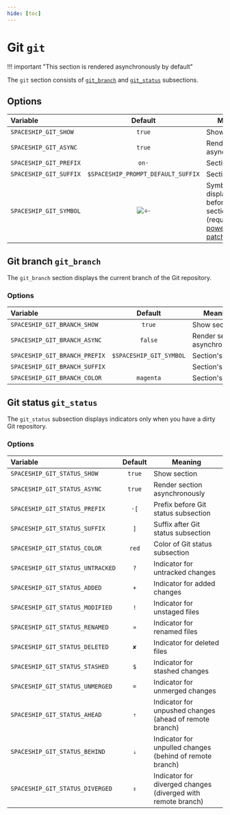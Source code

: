 ```yaml
---
hide: [toc]
---
```


# Git `git`

!!! important "This section is rendered asynchronously by default"

The `git` section consists of [`git_branch`](#git-branch-git_branch) and [`git_status`](#git-status-git_status) subsections.

## Options

| Variable               |             Default                | Meaning                                                                                                     |
| :--------------------- | :--------------------------------: | ----------------------------------------------------------------------------------------------------------- |
| `SPACESHIP_GIT_SHOW`   |               `true`               | Show section                                                                                                |
| `SPACESHIP_GIT_ASYNC`  |               `true`               | Render section asynchronously                                                                               |
| `SPACESHIP_GIT_PREFIX` |               `on·`                | Section's prefix                                                                                            |
| `SPACESHIP_GIT_SUFFIX` | `$SPACESHIP_PROMPT_DEFAULT_SUFFIX` | Section's suffix                                                                                            |
| `SPACESHIP_GIT_SYMBOL` | ![·][branch-image]                | Symbol displayed before the section (requires [powerline patched font](https://github.com/powerline/fonts)) |

## Git branch `git_branch`

The `git_branch` section displays the current branch of the Git repository.

### Options

| Variable                      |         Default         | Meaning                       |
| :---------------------------- | :---------------------: | ----------------------------- |
| `SPACESHIP_GIT_BRANCH_SHOW`   |         `true`          | Show section                  |
| `SPACESHIP_GIT_BRANCH_ASYNC`  |         `false`         | Render section asynchronously |
| `SPACESHIP_GIT_BRANCH_PREFIX` | `$SPACESHIP_GIT_SYMBOL` | Section's prefix              |
| `SPACESHIP_GIT_BRANCH_SUFFIX` |           ` `           | Section's suffix              |
| `SPACESHIP_GIT_BRANCH_COLOR`  |        `magenta`        | Section's color               |

## Git status `git_status`

The `git_status` subsection displays indicators only when you have a dirty Git repository.

### Options

| Variable                         | Default | Meaning                                                      |
| :------------------------------- | :-----: | ------------------------------------------------------------ |
| `SPACESHIP_GIT_STATUS_SHOW`      | `true`  | Show section                                                 |
| `SPACESHIP_GIT_STATUS_ASYNC`     | `true`  | Render section asynchronously                                |
| `SPACESHIP_GIT_STATUS_PREFIX`    |  `·[`   | Prefix before Git status subsection                          |
| `SPACESHIP_GIT_STATUS_SUFFIX`    |   `]`   | Suffix after Git status subsection                           |
| `SPACESHIP_GIT_STATUS_COLOR`     |  `red`  | Color of Git status subsection                               |
| `SPACESHIP_GIT_STATUS_UNTRACKED` |   `?`   | Indicator for untracked changes                              |
| `SPACESHIP_GIT_STATUS_ADDED`     |   `+`   | Indicator for added changes                                  |
| `SPACESHIP_GIT_STATUS_MODIFIED`  |   `!`   | Indicator for unstaged files                                 |
| `SPACESHIP_GIT_STATUS_RENAMED`   |   `»`   | Indicator for renamed files                                  |
| `SPACESHIP_GIT_STATUS_DELETED`   |   `✘`   | Indicator for deleted files                                  |
| `SPACESHIP_GIT_STATUS_STASHED`   |   `$`   | Indicator for stashed changes                                |
| `SPACESHIP_GIT_STATUS_UNMERGED`  |   `=`   | Indicator for unmerged changes                               |
| `SPACESHIP_GIT_STATUS_AHEAD`     |   `⇡`   | Indicator for unpushed changes (ahead of remote branch)      |
| `SPACESHIP_GIT_STATUS_BEHIND`    |   `⇣`   | Indicator for unpulled changes (behind of remote branch)     |
| `SPACESHIP_GIT_STATUS_DIVERGED`  |   `⇕`   | Indicator for diverged changes (diverged with remote branch) |

<!-- References -->
[branch-image]: https://user-images.githubusercontent.com/3459374/34947621-4f324a92-fa13-11e7-9b99-cdba2cdda6b9.png
